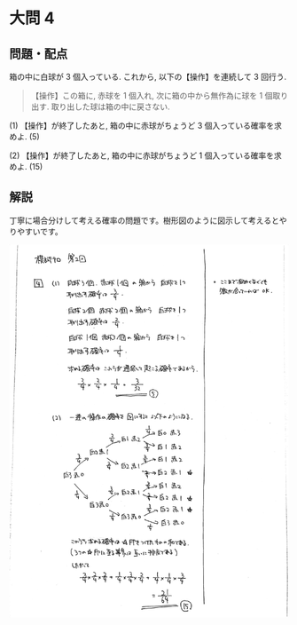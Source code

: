 ﻿---
layout: default
parent: 第 2 回
grand_parent: 模試テロ
summary: 状態遷移を追って確率を求める
published: false
---

# 大問 4

## 問題・配点

箱の中に白球が $3$ 個入っている. これから, 以下の【操作】を連続して $3$ 回行う.

> 【操作】この箱に, 赤球を $1$ 個入れ, 次に箱の中から無作為に球を $1$ 個取り出す. 取り出した球は箱の中に戻さない.

(1) 【操作】が終了したあと, 箱の中に赤球がちょうど $3$ 個入っている確率を求めよ. (5)

(2) 【操作】が終了したあと, 箱の中に赤球がちょうど $1$ 個入っている確率を求めよ. (15)

## 解説

丁寧に場合分けして考える確率の問題です。樹形図のように図示して考えるとやりやすいです。

![](img/examterro_02-4.jpg)